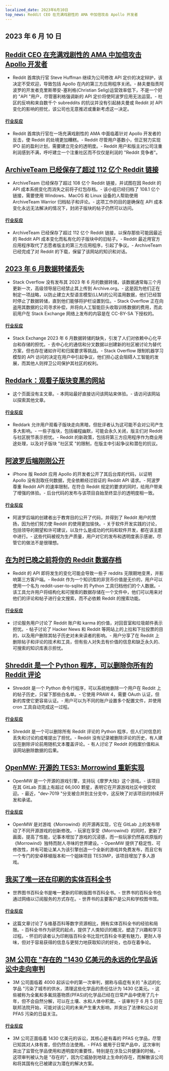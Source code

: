 ```yaml
---
localized_date: 2023年6月10日
top_news: Reddit CEO 在充满戏剧性的 AMA 中加倍攻击 Apollo 开发者
---
```


## 2023 年 6 月 10 日

## [Reddit CEO 在充满戏剧性的 AMA 中加倍攻击 Apollo 开发者](https://techcrunch.com/2023/06/09/reddit-ceo-doubles-down-on-attack-on-apollo-developer-in-drama-filled-ama/)

- Reddit 首席执行官 Steve Huffman 继续为公司修改 API 定价的决定辩护，该决定不受欢迎，导致包括 Apollo 在内的第三方应用程序关闭。- 赫夫曼指责阿波罗的开发者克里斯蒂安-塞利格(Christian Selig)运营效率低下，不是一个好的 "API "用户，尽管塞利格强调新的 API 定价将使阿波罗应用无法运营。- 社区的反响和来自数千个 subreddits 的抗议并没有引起赫夫曼或 Reddit 对 API 变化的影响的担忧，该公司也无意推迟或重新考虑这一决定。

#### [行业反应](http://news.ycombinator.com/item?id=36264232)

- Reddit 首席执行官在一场充满戏剧性的 AMA 中面临着针对 Apollo 开发者的反击，使 Reddit 的处境更加糟糕。- Reddit 尽管用户基数小，但正努力实现 IPO 前的盈利计划，需要建立完全的透明度。- Reddit 用户和版主对公司注重利润感到不满，呼吁建立一个注重社区而不仅仅是利润的 "Reddit 竞争者"。

## [ArchiveTeam 已经保存了超过 112 亿个 Reddit 链接](https://old.reddit.com/r/DataHoarder/comments/142l1i0/archiveteam_has_saved_over_108_billion_reddit/)

- ArchiveTeam 已经保存了超过 108 亿个 Reddit 链接，并试图在因 Reddit 的 API 成本系统变化而消失之前将子红包存档。- 该小组已经归档了 108.1 亿个链接，需要使用 Windows、MacOS 和 Linux 设备的人帮助使用 ArchiveTeam Warrior 归档帖子和评论。- 这项工作的目的是确保在 API 成本变化永远无法解决的情况下，封闭子版块的帖子仍然可以访问。

#### [行业反应](http://news.ycombinator.com/item?id=36254172)

- ArchiveTeam 已经保存了超过 112 亿个 Reddit 链接，以保存那些可能因最近的 Reddit API 成本变化而私有化的子版块中的旧帖子。- Reddit 最近用官方应用程序取代了志愿者版主的第三方应用程序，引起了争议。- ArchiveTeam 已经完成了对 Reddit 的下载，保留了该网站的知识和对话。

## [2023 年 6 月数据转储丢失](https://meta.stackexchange.com/a/390023/6212)

- Stack Overflow 没有发布其 2023 年 6 月的数据转储，该数据通常每三个月更新一次，高级领导层已经禁止其上传到 Archive.org。- 这是因为他们正在制定一项战略，以防止建立大型语言模型(LLM)的公司滥用数据，他们已经暂时停止了数据转储，直到他们能够将护栏设置到位。- Stack Overflow 正在向盗用其数据的公司寻求补偿，并将向人工智能巨头收取训练数据的费用，而此前用户在 Stack Exchange 网络上发布的内容是在 CC-BY-SA 下授权的。

#### [行业反应](http://news.ycombinator.com/item?id=36257523)

- Stack Exchange 2023 年 6 月数据转储的缺失，引发了人们对依赖中心化平台和存储的担忧。- 去中心化的通信和分叉数据以创建新的社区被讨论为替代方案，但也存在诸如许可和归属要求等挑战。- Stack Overflow 限制机器学习模型的 API 访问的决定在用户中引起争议，他们担心这会阻碍人工智能的发展，而其他人则捍卫公司保护其社区的权利。

## [Reddark：观看子版块变黑的网站](https://reddark.netlify.app/)

- 这个页面没有主文章。- 本网站最好直接访问该网站来体验。- 请访问该网站以探索其他文章。

#### [行业反应](http://news.ycombinator.com/item?id=36254086)

- Reddark 允许用户观看子版块走向黑暗，但批评者认为这可能不会对公司产生多大影响。- 一些子版块，包括编程幽默，可能会永久关闭，版主们对 Reddit 与社区脱节表示担忧。- Reddit 的新政策，包括将第三方应用程序作为商业用途处理，以及对子版块 "社区奖 "的限制，在版主中引起争议和潜在的抗议。

## [阿波罗后端刚刚公开](https://old.reddit.com/r/apolloapp/comments/144l6se/apollo_backend_just_made_public_the_goal_of/)

- iPhone 版 Reddit 应用 Apollo 的开发者公开了其后台库的代码，以证明 Apollo 没有刮取任何数据，完全依赖经过验证的 Reddit API 请求。- 阿波罗尊重 Reddit API 的速率限制，在符合 Reddit 规定的要求的同时，给用户带来了增强的体验。- 后台代码的发布与该项目自始至终显示的透明度相一致。

#### [行业反应](http://news.ycombinator.com/item?id=36256167)

- 阿波罗后端的创建者出于教育目的公开了代码，并得到了 Reddit 用户的赞扬，因为他们努力使 Reddit 的使用更加愉快。- 关于软件开发实践的讨论，包括领导的期望和许可建议，以及什么是成功的代码和软件开发，都在该主题中进行。- 这些代码被视为生产质量，用户对它的发布和透明度表示感谢，尽管它的做法不是很理想。

## [在为时已晚之前将你的 Reddit 数据存档](https://xavd.id/blog/post/archive-your-reddit-data/)

- Reddit 的 API 即将发生的变化可能会导致一些子 reddits 无限期地变黑，并影响第三方客户端。- Reddit 作为一个知识库的非货币价值是无价的，用户可以使用一个名为 reddit-user-to-sqlite 的 Python 工具归档他们的个人数据。- 该工具允许用户将结构化和可搜索的数据存储在一个文件中，他们可以用来对他们的评论和帖子进行全文搜索，而不必依赖 Reddit 的搜索功能。

#### [行业反应](http://news.ycombinator.com/item?id=36259930)

- 讨论服务用户讨论了 Reddit 账户和 karma 的价值，对回音室和垃圾邮件表示担忧。- 帖子讨论了 Hacker News 和 Reddit 等网站上的上拉和下拉投票的目的，以及用户删除其帖子历史对未来读者的影响。- 用户分享了在 Reddit 上删除帖子和评论的技术和工具，但有些人对失去有价值的信息和缺乏永久的、可搜索的知识库表示担忧。

## [Shreddit 是一个 Python 程序，可以删除你所有的 Reddit 评论](https://github.com/x89/Shreddit)

- Shreddit 是一个 Python 命令行程序，可以系统地删除一个用户在 Reddit 上的帖子历史，只留下那些白名单。- 它使用 PRAW 4，需要 OAuth 认证，但新的库使它更容易认证。- 用户可以为不同的账户设置多个配置文件，并使用 cron 工具自动完成这一过程。

#### [行业反应](http://news.ycombinator.com/item?id=36257981)

- Shreddit 是一个可以删除所有 Reddit 评论的 Python 程序，但人们对信息的丢失和讨论的成堆提出了担忧。- Reddit 没有记录被删除评论的历史，有人建议在删除评论前用随机文本覆盖评论。- 有人讨论了 Reddit 的档案价值和从该网站删除数据的后果。

## [OpenMW: 开源的 TES3: Morrowind 重新实现](https://gitlab.com/OpenMW/openmw)

- OpenMW 是一个开源的游戏引擎，支持玩《摩罗大陆》这个游戏。- 该项目在其 GitLab 页面上有超过 66,000 颗星，表明它在开源游戏社区中很受欢迎。- 最近，"dev-7019 "分支被合并到主分支中，这反映了对该项目的持续开发和承诺。

#### [行业反应](http://news.ycombinator.com/item?id=36257963)

- OpenMW 是对游戏《Morrowind》的开源再实现，它在 GitLab 上的发布带动了不同开源游戏的创新修改。- 玩家在享受《Morrowind》的同时，更新了画面，提高了性能，记事本增加了游戏的沉浸感，而一些玩家仍然喜欢原版的《Morrowind》独特而耐人寻味的世界建设。- OpenMW 提供了稳定性、可修改性，并有可能让某人为该引擎创造一个全新的游戏并免费发布，而且它有一个专门的安卓移植版本和一个姐妹项目 TES3MP，该项目增加了多人游戏。

## [我买了唯一还在印刷的实体百科全书](https://arstechnica.com/culture/2023/06/rejoice-its-2023-and-you-can-still-buy-a-22-volume-paper-encyclopedia/)

- 世界图书百科全书是唯一更新的印刷版图书百科全书。- 世界书的百科全书也通过网络以订阅服务的方式存在。- 世界书的主要客户是公共和学校图书馆。

#### [行业反应](http://news.ycombinator.com/item?id=36256985)

- 这篇文章讨论了与维基百科等数字资源相比，拥有实体百科全书的经验和局限。- 百科全书作为研究的起点，提供了人类知识的概况，塑造了兴趣和学习过程。- 怀旧的读者认为印刷版百科全书比现代百科全书更有魅力，更耐人寻味，但对于容易获得的信息与更努力地获取知识的好处，也存在着争论。

## [3M 公司在 "存在的 "1430 亿美元的永远的化学品诉讼中走向审判](https://www.bloomberg.com/news/articles/2023-06-02/3m-heads-to-trial-in-existential-143-billion-pfas-litigation)

- 3M 公司面临着 4000 起诉讼中的第一次审判，据称与癌症有关的 "永远的化学品 "污染了城市的供水，清理这些化学品的责任估计为 1430 亿美元。- 这些被称为全氟和多氟烷基物质(PFAS)的化学品已经在日常产品中使用了几十年，但不会自然分解，可以在土壤、水和人体中积累。- 该审判于 6 月 5 日在联邦法院开始，可能对该公司的未来产生重大影响，并突出了法律和公众对 PFAS 污染的日益关注。

#### [行业反应](http://news.ycombinator.com/item?id=36259163)

- 3M 公司正面临着 1430 亿美元的诉讼，其核心是有毒的 PFAS 化学品，尽管已知其对人体有害，但仍然合法使用。- PFAS 被用于日常产品中，这次审判突出了监管化学品使用和透明度的重要性，特别是在涉及公共健康的时候。- 这项审判被认为是 "存在的"，因为它威胁到地球上生命的存在，而解散该公司和将其国有化已被建议为潜在的解决方案。
